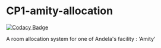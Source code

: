 # CP1-amity-allocation

[![Codacy Badge](https://api.codacy.com/project/badge/Grade/40f01d4579d7490fa9a5004df8bd23fb)](https://www.codacy.com/app/ProberI/CP1-amity-allocation?utm_source=github.com&utm_medium=referral&utm_content=ProberI/CP1-amity-allocation&utm_campaign=badger)

A room allocation system for one of Andela's facility : 'Amity'
